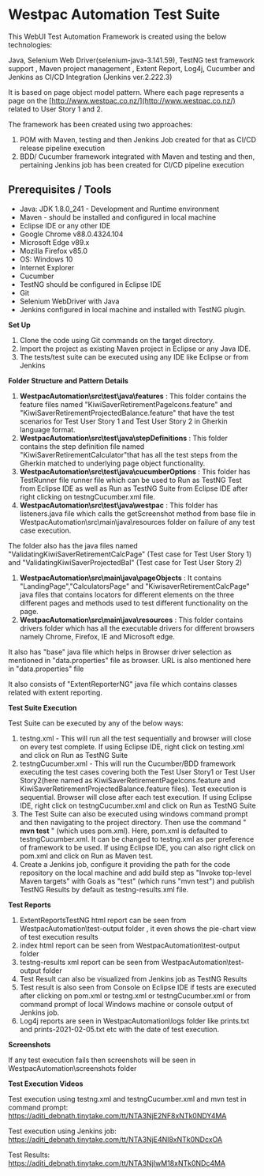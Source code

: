 # Westpac Automation Test Suite

This WebUI Test Automation Framework is created using the below technologies:

Java, Selenium Web Driver(selenium-java-3.141.59), TestNG test framework support , Maven project management , Extent Report, Log4j, Cucumber and Jenkins as CI/CD Integration (Jenkins ver.2.222.3)

It is based on page object model pattern. Where each page represents a page on the [http://www.westpac.co.nz/](http://www.westpac.co.nz/) related to User Story 1 and 2.

The framework has been created using two approaches:

1. POM with Maven, testing and then Jenkins Job created for that as CI/CD release pipeline execution
2. BDD/ Cucumber framework integrated with Maven and testing and then, pertaining Jenkins job has been created for CI/CD pipeline execution

## **Prerequisites / Tools**

- Java: JDK 1.8.0\_241 - Development and Runtime environment
- Maven - should be installed and configured in local machine
- Eclipse IDE or any other IDE
- Google Chrome v88.0.4324.104
- Microsoft Edge v89.x
- Mozilla Firefox v85.0
- OS: Windows 10
- Internet Explorer
- Cucumber
- TestNG should be configured in Eclipse IDE
- Git
- Selenium WebDriver with Java
- Jenkins configured in local machine and installed with TestNG plugin.

**Set Up**

1. Clone the code using Git commands on the target directory.
2. Import the project as existing Maven project in Eclipse or any Java IDE.
3. The tests/test suite can be executed using any IDE like Eclipse or from Jenkins

**Folder Structure and Pattern Details**

1. **WestpacAutomation\src\test\java\features** : This folder contains the feature files named &quot;KiwiSaverRetirementPageIcons.feature&quot; and &quot;KiwiSaverRetirementProjectedBalance.feature&quot; that have the test scenarios for Test User Story 1 and Test User Story 2 in Gherkin language format.
2. **WestpacAutomation\src\test\java\stepDefinitions** : This folder contains the step definition file named &quot;KiwiSaverRetirementCalculator&quot;that has all the test steps from the Gherkin matched to underlying page object functionality.
3. **WestpacAutomation\src\test\java\cucumberOptions** : This folder has TestRunner file runner file which can be used to Run as TestNG Test from Eclipse IDE as well as Run as TestNG Suite from Eclipse IDE after right clicking on testngCucumber.xml file.
4. **WestpacAutomation\src\test\java\westpac** : This folder has listeners.java file which calls the getScreenshot method from base file in WestpacAutomation\src\main\java\resources folder on failure of any test case execution.

The folder also has the java files named &quot;ValidatingKiwiSaverRetirementCalcPage&quot; (Test case for Test User Story 1) and &quot;ValidatingKiwiSaverProjectedBal&quot; (Test case for Test User Story 2)

1. **WestpacAutomation\src\main\java\pageObjects** : It contains &quot;LandingPage&quot;,&quot;CalculatorsPage&quot; and &quot;KiwisaverRetirementCalcPage&quot; java files that contains locators for different elements on the three different pages and methods used to test different functionality on the page.
2. **WestpacAutomation\src\main\java\resources** : This folder contains drivers folder which has all the executable drivers for different browsers namely Chrome, Firefox, IE and Microsoft edge.

It also has &quot;base&quot; java file which helps in Browser driver selection as mentioned in &quot;data.properties&quot; file as browser. URL is also mentioned here in &quot;data.properties&quot; file

It also consists of &quot;ExtentReporterNG&quot; java file which contains classes related with extent reporting.

**Test Suite Execution**

Test Suite can be executed by any of the below ways:

1. testng.xml - This will run all the test sequentially and browser will close on every test complete. If using Eclipse IDE, right click on testing.xml and click on Run as TestNG Suite
2. testngCucumber.xml - This will run the Cucumber/BDD framework executing the test cases covering both the Test User Story1 or Test User Story2(here named as KiwiSaverRetirementPageIcons.feature and KiwiSaverRetirementProjectedBalance.feature files). Test execution is sequential. Browser will close after each test execution. If using Eclipse IDE, right click on testngCucumber.xml and click on Run as TestNG Suite
3. The Test Suite can also be executed using windows command prompt and then navigating to the project directory. Then use the command &quot; **mvn test**  &quot; (which uses pom.xml). Here, pom.xml is defaulted to testngCucumber.xml. It can be changed to testng.xml as per preference of framework to be used. If using Eclipse IDE, you can also right click on pom.xml and click on Run as Maven test.
4. Create a Jenkins job, configure it providing the path for the code repository on the local machine and add build step as &quot;Invoke top-level Maven targets&quot; with Goals as &quot;test&quot; (which runs &quot;mvn test&quot;) and publish TestNG Results by default as testng-results.xml file.

**Test Reports**

1. ExtentReportsTestNG html report can be seen from WestpacAutomation\test-output folder , it even shows the pie-chart view of test execution results
2. index html report can be seen from WestpacAutomation\test-output folder
3. testng-results xml report can be seen from WestpacAutomation\test-output folder
4. Test Result can also be visualized from Jenkins job as TestNG Results
5. Test result is also seen from Console on Eclipse IDE if tests are executed after clicking on pom.xml or testng.xml or testngCucumber.xml or from command prompt of local Windows machine or console output of Jenkins job.
6. Log4j reports are seen in WestpacAutomation\logs folder like prints.txt and prints-2021-02-05.txt etc with the date of test execution.

**Screenshots**

If any test execution fails then screenshots will be seen in WestpacAutomation\screenshots folder

**Test Execution Videos**

Test execution using testng.xml and testngCucumber.xml and mvn test in command prompt: [https://aditi\_debnath.tinytake.com/tt/NTA3NjE2NF8xNTk0NDY4MA](https://aditi_debnath.tinytake.com/tt/NTA3NjE2NF8xNTk0NDY4MA)

Test execution using Jenkins job: [https://aditi\_debnath.tinytake.com/tt/NTA3NjE4Nl8xNTk0NDcxOA](https://aditi_debnath.tinytake.com/tt/NTA3NjE4Nl8xNTk0NDcxOA)

Test Results: [https://aditi\_debnath.tinytake.com/tt/NTA3NjIwM18xNTk0NDc4MA](https://aditi_debnath.tinytake.com/tt/NTA3NjIwM18xNTk0NDc4MA)
